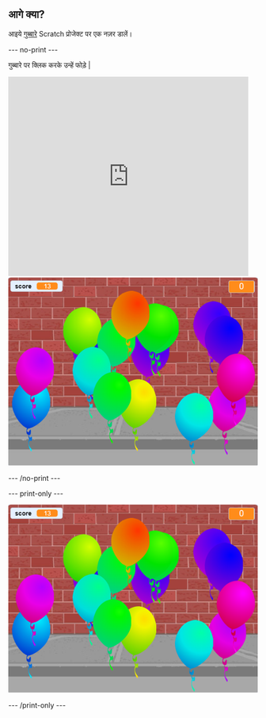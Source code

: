 ## आगे क्या?

आइये [गुब्बारे](https://projects.raspberrypi.org/en/projects/balloons) Scratch प्रोजेक्ट पर एक नज़र डालें।

--- no-print ---

गुब्बारे पर क्लिक करके उन्हें फोड़े |

<div class="scratch-preview">
  <iframe allowtransparency="true" width="485" height="402" src="https://scratch.mit.edu/projects/embed/299206746/?autostart=false" frameborder="0" scrolling="no"></iframe>
  <img src="images/balloons-final.png">
</div>

--- /no-print ---

--- print-only ---

![पूरा प्रोजेक्ट](images/balloons-final.png)

--- /print-only ---